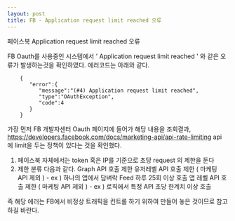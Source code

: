 ```yaml
---
layout: post
title: FB - Application request limit reached 오류
---
```

페이스북 Application request limit reached 오류

FB Oauth를 사용중인 시스템에서 ' Application request limit reached ' 와 같은 오류가 발생하는것을 확인하였다.
에러코드는 아래와 같다.

        {
           "error":{
              "message":"(#4) Application request limit reached",
              "type":"OAuthException",
              "code":4
           }
        }

가장 먼저 FB 개발자센터 Oauth 페이지에 들어가 해당 내용을 조회결과, https://developers.facebook.com/docs/marketing-api/api-rate-limiting api 에 limit을 두는 정책이 있다는 것을 확인했다.

1. 페이스북 자체에서는 token 혹은 IP를 기준으로 초당 request 의 제한을 둔다
2. 제한 분류 다음과 같다.
            Graph API 호출 제한
            유저레벨 API 호출 제한 ( 마케팅 API 제외 )
                - ex ) 하나의 앱에서 담벼락 Feed 하루 25회 이상 호출
            앱 레벨 API 호출 제한 ( 마케팅 API 제외 )
                - ex ) 로직에서 특정 API 초당 한계치 이상 호출


즉 해당 에러는 FB에서 비정상 트래픽을 컨트롤 하기 위하여 만들어 놓은 것이므로 참고하길 바란다.
